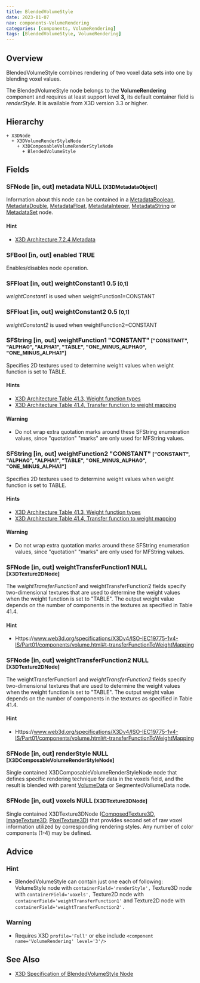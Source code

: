 ```yaml
---
title: BlendedVolumeStyle
date: 2023-01-07
nav: components-VolumeRendering
categories: [components, VolumeRendering]
tags: [BlendedVolumeStyle, VolumeRendering]
---
```

<style>
.post h3 {
  word-spacing: 0.2em;
}
</style>

## Overview

BlendedVolumeStyle combines rendering of two voxel data sets into one by blending voxel values.

The BlendedVolumeStyle node belongs to the **VolumeRendering** component and requires at least support level **3,** its default container field is *renderStyle.* It is available from X3D version 3.3 or higher.

## Hierarchy

```
+ X3DNode
  + X3DVolumeRenderStyleNode
    + X3DComposableVolumeRenderStyleNode
      + BlendedVolumeStyle
```

## Fields

### SFNode [in, out] **metadata** NULL <small>[X3DMetadataObject]</small>

Information about this node can be contained in a [MetadataBoolean](/x_ite/components/core/metadataboolean/), [MetadataDouble](/x_ite/components/core/metadatadouble/), [MetadataFloat](/x_ite/components/core/metadatafloat/), [MetadataInteger](/x_ite/components/core/metadatainteger/), [MetadataString](/x_ite/components/core/metadatastring/) or [MetadataSet](/x_ite/components/core/metadataset/) node.

#### Hint

- [X3D Architecture 7.2.4 Metadata](https://www.web3d.org/specifications/X3Dv4/ISO-IEC19775-1v4-IS/Part01/components/core.html#Metadata)

### SFBool [in, out] **enabled** TRUE

Enables/disables node operation.

### SFFloat [in, out] **weightConstant1** 0.5 <small>[0,1]</small>

*weightConstant1* is used when weightFunction1=CONSTANT

### SFFloat [in, out] **weightConstant2** 0.5 <small>[0,1]</small>

*weightConstant2* is used when weightFunction2=CONSTANT

### SFString [in, out] **weightFunction1** "CONSTANT" <small>["CONSTANT", "ALPHA0", "ALPHA1", "TABLE", "ONE_MINUS_ALPHA0", "ONE_MINUS_ALPHA1"]</small>

Specifies 2D textures used to determine weight values when weight function is set to TABLE.

#### Hints

- [X3D Architecture Table 41.3, Weight function types](https://www.web3d.org/specifications/X3Dv4/ISO-IEC19775-1v4-IS/Part01/components/volume.html#t-WeightFunctionTypes)
- [X3D Architecture Table 41.4, Transfer function to weight mapping](https://www.web3d.org/specifications/X3Dv4/ISO-IEC19775-1v4-IS/Part01/components/volume.html#t-transferFunctionToWeightMapping)

#### Warning

- Do not wrap extra quotation marks around these SFString enumeration values, since "quotation" "marks" are only used for MFString values.

### SFString [in, out] **weightFunction2** "CONSTANT" <small>["CONSTANT", "ALPHA0", "ALPHA1", "TABLE", "ONE_MINUS_ALPHA0", "ONE_MINUS_ALPHA1"]</small>

Specifies 2D textures used to determine weight values when weight function is set to TABLE.

#### Hints

- [X3D Architecture Table 41.3, Weight function types](https://www.web3d.org/specifications/X3Dv4/ISO-IEC19775-1v4-IS/Part01/components/volume.html#t-WeightFunctionTypes)
- [X3D Architecture Table 41.4, Transfer function to weight mapping](https://www.web3d.org/specifications/X3Dv4/ISO-IEC19775-1v4-IS/Part01/components/volume.html#t-transferFunctionToWeightMapping)

#### Warning

- Do not wrap extra quotation marks around these SFString enumeration values, since "quotation" "marks" are only used for MFString values.

### SFNode [in, out] **weightTransferFunction1** NULL <small>[X3DTexture2DNode]</small>

The *weightTransferFunction1* and weightTransferFunction2 fields specify two-dimensional textures that are used to determine the weight values when the weight function is set to "TABLE". The output weight value depends on the number of components in the textures as specified in Table 41.4.

#### Hint

- Https://www.web3d.org/specifications/X3Dv4/ISO-IEC19775-1v4-IS/Part01/components/volume.html#t-transferFunctionToWeightMapping

### SFNode [in, out] **weightTransferFunction2** NULL <small>[X3DTexture2DNode]</small>

The weightTransferFunction1 and *weightTransferFunction2* fields specify two-dimensional textures that are used to determine the weight values when the weight function is set to "TABLE". The output weight value depends on the number of components in the textures as specified in Table 41.4.

#### Hint

- Https://www.web3d.org/specifications/X3Dv4/ISO-IEC19775-1v4-IS/Part01/components/volume.html#t-transferFunctionToWeightMapping

### SFNode [in, out] **renderStyle** NULL <small>[X3DComposableVolumeRenderStyleNode]</small>

Single contained X3DComposableVolumeRenderStyleNode node that defines specific rendering technique for data in the voxels field, and the result is blended with parent [VolumeData](/x_ite/components/volumerendering/volumedata/) or SegmentedVoliumeData node.

### SFNode [in, out] **voxels** NULL <small>[X3DTexture3DNode]</small>

Single contained X3DTexture3DNode ([ComposedTexture3D](/x_ite/components/texturing3d/composedtexture3d/), [ImageTexture3D](/x_ite/components/texturing3d/imagetexture3d/), [PixelTexture3D](/x_ite/components/texturing3d/pixeltexture3d/)) that provides second set of raw voxel information utilized by corresponding rendering styles. Any number of color components (1-4) may be defined.

## Advice

### Hint

- BlendedVolumeStyle can contain just one each of following: VolumeStyle node with `containerField='renderStyle',` Texture3D node with `containerField='voxels',` Texture2D node with `containerField='weightTransferFunction1'` and Texture2D node with `containerField='weightTransferFunction2'.`

### Warning

- Requires X3D `profile='Full'` or else include `<component name='VolumeRendering' level='3'/>`

## See Also

- [X3D Specification of BlendedVolumeStyle Node](https://www.web3d.org/documents/specifications/19775-1/V4.0/Part01/components/volume.html#BlendedVolumeStyle)
